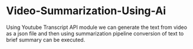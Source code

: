 # Video-Summarization-Using-Ai
Using Youtube Transcript API module we can generate the text from video as a json file and then using summarization pipeline conversion of text to brief summary can be executed.
